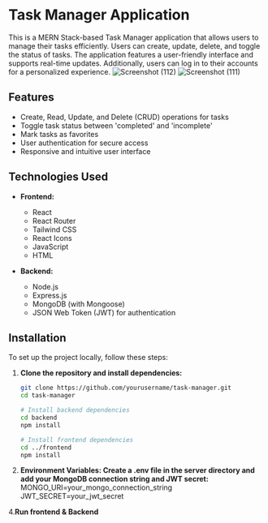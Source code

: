 # Task Manager Application

This is a MERN Stack-based Task Manager application that allows users to manage their tasks efficiently. Users can create, update, delete, and toggle the status of tasks. The application features a user-friendly interface and supports real-time updates. Additionally, users can log in to their accounts for a personalized experience.
![Screenshot (112)](https://github.com/user-attachments/assets/97d17dd2-0bbc-4841-b9de-17271a55b5f4)
![Screenshot (111)](https://github.com/user-attachments/assets/2a88e1f8-da05-4de2-9570-9199b355b26e)



## Features
- Create, Read, Update, and Delete (CRUD) operations for tasks
- Toggle task status between 'completed' and 'incomplete'
- Mark tasks as favorites
- User authentication for secure access
- Responsive and intuitive user interface

## Technologies Used
- **Frontend:**
  - React
  - React Router
  - Tailwind CSS
  - React Icons
  - JavaScript
  - HTML

- **Backend:**
  - Node.js
  - Express.js
  - MongoDB (with Mongoose)
  - JSON Web Token (JWT) for authentication
  
## Installation
To set up the project locally, follow these steps:

1. **Clone the repository and install dependencies:**
   ```bash
   git clone https://github.com/yourusername/task-manager.git
   cd task-manager

   # Install backend dependencies
   cd backend
   npm install

   # Install frontend dependencies
   cd ../frontend
   npm install


3. **Environment Variables: Create a .env file in the server directory and add your MongoDB connection string and JWT secret:**  
  MONGO_URI=your_mongo_connection_string
  JWT_SECRET=your_jwt_secret

4.**Run frontend & Backend**

   
